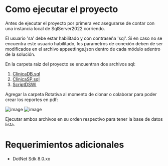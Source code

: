 # Como ejecutar el proyecto

Antes de ejecutar el proyecto por primera vez asegurarse de contar con una instancia local de SqlServer2022 corriendo.

El usuario 'sa' debe estar habilitado y con contraseña 'sql'. Si en caso no se encuentra este usuario habilitado, los parametros de conexión deben de ser modificados en el archivo appsettings.json dentro de cada módulo adentro de la solución.

En la carpeta raiz del proyecto se encuentran dos archivos sql:

 1. [ClinicaDB.sql](ClinicaDB.sql)
 2. [ClinicaSP.sql](ClinicaSP.sql)
 3. [ScriptDSWI](ScriptDSWI)

Agregar la carpeta Rotativa al momento de clonar o colaborar para poder crear los reportes en pdf:

![image](https://github.com/user-attachments/assets/2009ea63-62a0-4ffa-b41a-5d6a7142aa54)
![image](https://github.com/user-attachments/assets/5caa3477-ccd2-4558-b84b-f52332d74204)

Ejecutar ambos archivos en su orden respectivo para tener la base de datos lista.

# Requerimientos adicionales

- DotNet Sdk 8.0.xx
